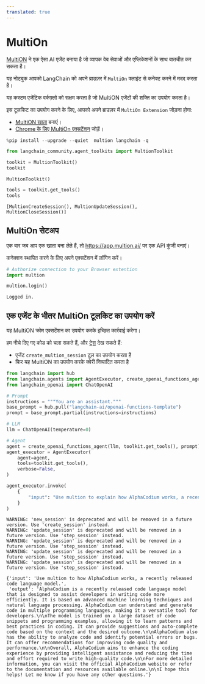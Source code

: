 ```yaml
---
translated: true
---
```


# MultiOn

[MultiON](https://www.multion.ai/blog/multion-building-a-brighter-future-for-humanity-with-ai-agents) ने एक ऐसा AI एजेंट बनाया है जो व्यापक वेब सेवाओं और एप्लिकेशनों के साथ बातचीत कर सकता है।

यह नोटबुक आपको LangChain को अपने ब्राउज़र में `MultiOn` क्लाइंट से कनेक्ट करने में मदद करता है।

यह कस्टम एजेंटिक वर्कफ़्लो को सक्षम करता है जो MultiON एजेंटों की शक्ति का उपयोग करता है।

इस टूलकिट का उपयोग करने के लिए, आपको अपने ब्राउज़र में `MultiOn Extension` जोड़ना होगा:

* [MultiON खाता](https://app.multion.ai/login?callbackUrl=%2Fprofile) बनाएं।
* [Chrome के लिए MultiOn एक्सटेंशन](https://multion.notion.site/Download-MultiOn-ddddcfe719f94ab182107ca2612c07a5) जोड़ें।

```python
%pip install --upgrade --quiet  multion langchain -q
```

```python
from langchain_community.agent_toolkits import MultionToolkit

toolkit = MultionToolkit()
toolkit
```

```output
MultionToolkit()
```

```python
tools = toolkit.get_tools()
tools
```

```output
[MultionCreateSession(), MultionUpdateSession(), MultionCloseSession()]
```

## MultiOn सेटअप

एक बार जब आप एक खाता बना लेते हैं, तो https://app.multion.ai/ पर एक API कुंजी बनाएं।

कनेक्शन स्थापित करने के लिए अपने एक्सटेंशन में लॉगिन करें।

```python
# Authorize connection to your Browser extention
import multion

multion.login()
```

```output
Logged in.
```

## एक एजेंट के भीतर MultiOn टूलकिट का उपयोग करें

यह MultiON क्रोम एक्सटेंशन का उपयोग करके इच्छित कार्रवाई करेगा।

हम नीचे दिए गए कोड को चला सकते हैं, और [ट्रेस](https://smith.langchain.com/public/34aaf36d-204a-4ce3-a54e-4a0976f09670/r) देख सकते हैं:

* एजेंट `create_multion_session` टूल का उपयोग करता है
* फिर यह MultiON का उपयोग करके क्वेरी निष्पादित करता है

```python
from langchain import hub
from langchain.agents import AgentExecutor, create_openai_functions_agent
from langchain_openai import ChatOpenAI
```

```python
# Prompt
instructions = """You are an assistant."""
base_prompt = hub.pull("langchain-ai/openai-functions-template")
prompt = base_prompt.partial(instructions=instructions)
```

```python
# LLM
llm = ChatOpenAI(temperature=0)
```

```python
# Agent
agent = create_openai_functions_agent(llm, toolkit.get_tools(), prompt)
agent_executor = AgentExecutor(
    agent=agent,
    tools=toolkit.get_tools(),
    verbose=False,
)
```

```python
agent_executor.invoke(
    {
        "input": "Use multion to explain how AlphaCodium works, a recently released code language model."
    }
)
```

```output
WARNING: 'new_session' is deprecated and will be removed in a future version. Use 'create_session' instead.
WARNING: 'update_session' is deprecated and will be removed in a future version. Use 'step_session' instead.
WARNING: 'update_session' is deprecated and will be removed in a future version. Use 'step_session' instead.
WARNING: 'update_session' is deprecated and will be removed in a future version. Use 'step_session' instead.
WARNING: 'update_session' is deprecated and will be removed in a future version. Use 'step_session' instead.
```

```output
{'input': 'Use multion to how AlphaCodium works, a recently released code language model.',
 'output': 'AlphaCodium is a recently released code language model that is designed to assist developers in writing code more efficiently. It is based on advanced machine learning techniques and natural language processing. AlphaCodium can understand and generate code in multiple programming languages, making it a versatile tool for developers.\n\nThe model is trained on a large dataset of code snippets and programming examples, allowing it to learn patterns and best practices in coding. It can provide suggestions and auto-complete code based on the context and the desired outcome.\n\nAlphaCodium also has the ability to analyze code and identify potential errors or bugs. It can offer recommendations for improving code quality and performance.\n\nOverall, AlphaCodium aims to enhance the coding experience by providing intelligent assistance and reducing the time and effort required to write high-quality code.\n\nFor more detailed information, you can visit the official AlphaCodium website or refer to the documentation and resources available online.\n\nI hope this helps! Let me know if you have any other questions.'}
```
